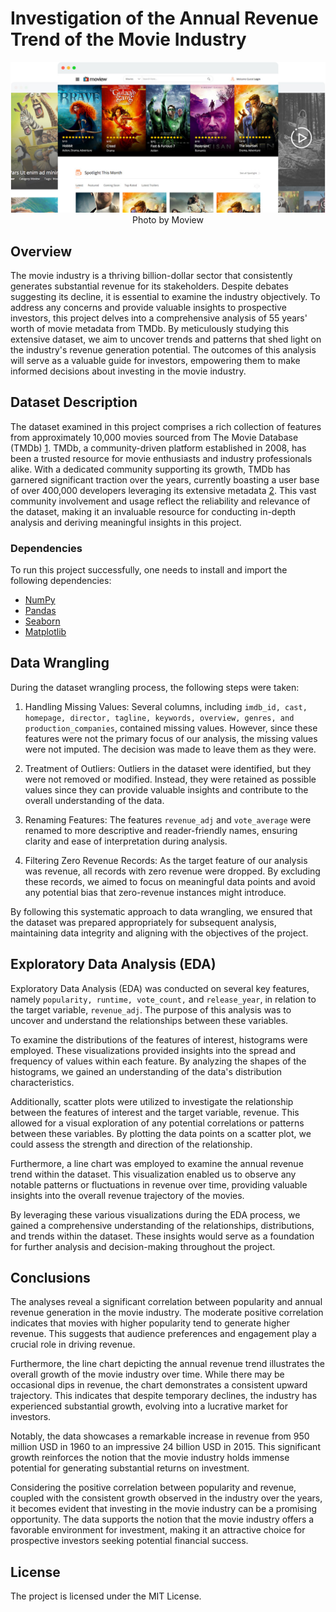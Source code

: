 # Investigation of the Annual Revenue Trend of the Movie Industry

<img src="movie.png" alt="movies pic" style="max-width: 100%;">

<center>Photo by Moview</center>

## Overview
The movie industry is a thriving billion-dollar sector that consistently generates substantial revenue for its stakeholders. Despite debates suggesting its decline, it is essential to examine the industry objectively. To address any concerns and provide valuable insights to prospective investors, this project delves into a comprehensive analysis of 55 years' worth of movie metadata from TMDb. By meticulously studying this extensive dataset, we aim to uncover trends and patterns that shed light on the industry's revenue generation potential. The outcomes of this analysis will serve as a valuable guide for investors, empowering them to make informed decisions about investing in the movie industry.

## Dataset Description 
The dataset examined in this project comprises a rich collection of features from approximately 10,000 movies sourced from The Movie Database (TMDb) [1](https://docs.google.com/document/d/e/2PACX-1vTlVmknRRnfy_4eTrjw5hYGaiQim5ctr9naaRd4V9du2B5bxpd8FEH3KtDgp8qVekw7Cj1GLk1IXdZi/pub?embedded=True). TMDb, a community-driven platform established in 2008, has been a trusted resource for movie enthusiasts and industry professionals alike. With a dedicated community supporting its growth, TMDb has garnered significant traction over the years, currently boasting a user base of over 400,000 developers leveraging its extensive metadata [2](https://www.themoviedb.org/about). This vast community involvement and usage reflect the reliability and relevance of the dataset, making it an invaluable resource for conducting in-depth analysis and deriving meaningful insights in this project.
### Dependencies
To run this project successfully, one needs to install and import the following dependencies:
- [NumPy](https://numpy.org)
- [Pandas](https://pandas.pydata.org)
- [Seaborn](https://seaborn.pydata.org)
- [Matplotlib](https://matplotlib.org)

## Data Wrangling 
During the dataset wrangling process, the following steps were taken:

1. Handling Missing Values: Several columns, including `imdb_id, cast, homepage, director, tagline, keywords, overview, genres, and production_companies`, contained missing values. However, since these features were not the primary focus of our analysis, the missing values were not imputed. The decision was made to leave them as they were.

2. Treatment of Outliers: Outliers in the dataset were identified, but they were not removed or modified. Instead, they were retained as possible values since they can provide valuable insights and contribute to the overall understanding of the data.

3. Renaming Features: The features `revenue_adj` and `vote_average` were renamed to more descriptive and reader-friendly names, ensuring clarity and ease of interpretation during analysis.

4. Filtering Zero Revenue Records: As the target feature of our analysis was revenue, all records with zero revenue were dropped. By excluding these records, we aimed to focus on meaningful data points and avoid any potential bias that zero-revenue instances might introduce.

By following this systematic approach to data wrangling, we ensured that the dataset was prepared appropriately for subsequent analysis, maintaining data integrity and aligning with the objectives of the project.


## Exploratory Data Analysis (EDA) 
Exploratory Data Analysis (EDA) was conducted on several key features, namely `popularity, runtime, vote_count,` and `release_year`, in relation to the target variable, `revenue_adj`. The purpose of this analysis was to uncover and understand the relationships between these variables. 

To examine the distributions of the features of interest, histograms were employed. These visualizations provided insights into the spread and frequency of values within each feature. By analyzing the shapes of the histograms, we gained an understanding of the data's distribution characteristics.

Additionally, scatter plots were utilized to investigate the relationship between the features of interest and the target variable, revenue. This allowed for a visual exploration of any potential correlations or patterns between these variables. By plotting the data points on a scatter plot, we could assess the strength and direction of the relationship.

Furthermore, a line chart was employed to examine the annual revenue trend within the dataset. This visualization enabled us to observe any notable patterns or fluctuations in revenue over time, providing valuable insights into the overall revenue trajectory of the movies.

By leveraging these various visualizations during the EDA process, we gained a comprehensive understanding of the relationships, distributions, and trends within the dataset. These insights would serve as a foundation for further analysis and decision-making throughout the project.

## Conclusions
The analyses reveal a significant correlation between popularity and annual revenue generation in the movie industry. The moderate positive correlation indicates that movies with higher popularity tend to generate higher revenue. This suggests that audience preferences and engagement play a crucial role in driving revenue.

Furthermore, the line chart depicting the annual revenue trend illustrates the overall growth of the movie industry over time. While there may be occasional dips in revenue, the chart demonstrates a consistent upward trajectory. This indicates that despite temporary declines, the industry has experienced substantial growth, evolving into a lucrative market for investors.

Notably, the data showcases a remarkable increase in revenue from 950 million USD in 1960 to an impressive 24 billion USD in 2015. This significant growth reinforces the notion that the movie industry holds immense potential for generating substantial returns on investment.

Considering the positive correlation between popularity and revenue, coupled with the consistent growth observed in the industry over the years, it becomes evident that investing in the movie industry can be a promising opportunity. The data supports the notion that the movie industry offers a favorable environment for investment, making it an attractive choice for prospective investors seeking potential financial success.

## License
The project is licensed under the MIT License.
